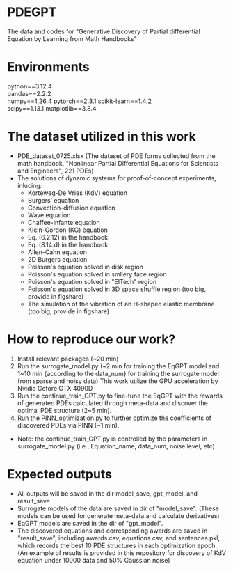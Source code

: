 # PDEGPT
The data and codes for "Generative Discovery of Partial differential Equation by Learning from Math Handbooks"

# Environments
python==3.12.4   
pandas==2.2.2  
numpy==1.26.4 
pytorch==2.3.1 
scikit-learn==1.4.2  
scipy==1.13.1 
matplotlib==3.8.4


# The dataset utilized in this work 
* PDE_dataset_0725.xlsx (The dataset of PDE forms collected from the math handbook, "Nonlinear Partial Differential Equations for Scientists and Engineers", 221 PDEs)
* The solutions of dynamic systems for proof-of-concept experiments, inlucing:
  - Korteweg-De Vries (KdV) equation
  - Burgers’ equation
  - Convection-diffusion equation
  - Wave equation
  - Chaffee-infante equation
  - Klein-Gordon (KG) equation
  - Eq. (6.2.12) in the handbook
  - Eq. (8.14.d) in the handbook
  - Allen-Cahn equation
  - 2D Burgers equation
  - Poisson's equation solved in disk region
  - Poisson's equation solved in smliery face region
  - Poisson's equation solved in "EITech" region
  - Poisson's equation solved in 3D space shuffle region (too big, provide in figshare)
  - The simulation of the vibration of an H-shaped elastic membrane (too big, provide in figshare)

# How to reproduce our work?
1. Install relevant packages (~20 min)  
2. Run the surrogate_model.py (~2 min for training the EqGPT model and 1~10 min {according to the data_num} for training the surrogate model from sparse and noisy data)
   This work utilize the GPU acceleration by Nvidia Gefore GTX 4090D  
3. Run the continue_train_GPT.py to fine-tune the EqGPT with the rewards of generated PDEs calculated through meta-data and discover the optimal PDE structure (2~5 min).
4. Run the PINN_optimization.py to further optimize the coefficients of discovered PDEs via PINN (~1 min).
* Note: the continue_train_GPT.py is controlled by the parameters in surrogate_model.py (i.e., Equation_name, data_num, noise level, etc)  


# Expected outputs
* All outputs will be saved in the dir model_save, gpt_model, and result_save  
* Surrogate models of the data are saved in dir of "model_save". (These models can be used for generate meta-data and calculate derivatives)
* EqGPT models are saved in the dir of "gpt_model".
* The discovered equations and corresponding awards are saved in "result_save", including awards.csv, equations.csv, and sentences.pkl, which records the best 10 PDE structures in each optimization epoch.
  (An example of results is provided in this repository for discovery of KdV equation under 10000 data and 50% Gaussian noise)
